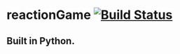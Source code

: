 # reactionGame [![Build Status](https://travis-ci.org/callesebbe/reactionGame.svg?branch=master)](https://travis-ci.org/callesebbe/reactionGame)
## Built in Python.
